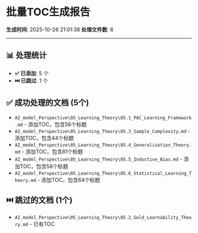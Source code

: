 # 批量TOC生成报告
**生成时间**: 2025-10-26 21:01:38
**处理文件数**: 6

---

## 📊 处理统计

- **✅ 已添加**: 5 个
- **⏭️ 已跳过**: 1 个

## ✅ 成功处理的文档 (5个)

- `AI_model_Perspective\05_Learning_Theory\05.1_PAC_Learning_Framework.md` - 添加TOC，包含56个标题
- `AI_model_Perspective\05_Learning_Theory\05.3_Sample_Complexity.md` - 添加TOC，包含44个标题
- `AI_model_Perspective\05_Learning_Theory\05.4_Generalization_Theory.md` - 添加TOC，包含81个标题
- `AI_model_Perspective\05_Learning_Theory\05.5_Inductive_Bias.md` - 添加TOC，包含58个标题
- `AI_model_Perspective\05_Learning_Theory\05.6_Statistical_Learning_Theory.md` - 添加TOC，包含64个标题

## ⏭️ 跳过的文档 (1个)

- `AI_model_Perspective\05_Learning_Theory\05.2_Gold_Learnability_Theory.md` - 已有TOC

